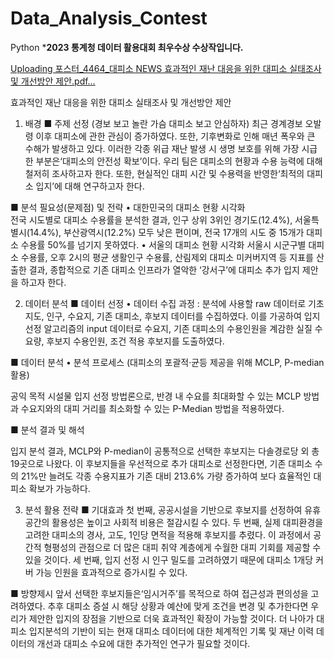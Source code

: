 # Data_Analysis_Contest
Python
***2023 통계청 데이터 활용대회 최우수상 수상작입니다.**

[Uploading 포스터_4464_대피소 NEWS 효과적인 재난 대응을 위한 대피소 실태조사 및 개선방안 제안.pdf…]()

효과적인 재난 대응을 위한 
대피소 실태조사 및 개선방안 제안

1. 배경 
 ■ 주제 선정 (경보 보고 놀란 가슴 대피소 보고 안심하자)
최근 경계경보 오발령 이후 대피소에 관한 관심이 증가하였다. 또한, 기후변화로 인해 매년 폭우와 큰 수해가 발생하고 있다. 이러한 각종 위급 재난 발생 시 생명 보호를 위해 가장 시급한 부분은‘대피소의 안전성 확보’이다. 우리 팀은 대피소의 현황과 수용 능력에 대해 철저히 조사하고자 한다. 또한, 현실적인 대피 시간 및 수용력을 반영한‘최적의 대피소 입지’에 대해 연구하고자 한다.

 ■ 분석 필요성(문제점) 및 전략
  • 대한민국의 대피소 현황 시각화                         
전국 시도별로 대피소 수용률을 분석한 결과, 인구 상위 3위인 경기도(12.4%), 서울특별시(14.4%), 부산광역시(12.2%) 모두 낮은 편이며, 전국 17개의 시도 중 15개가 대피소 수용률 50%를 넘기지 못하였다. 
  • 서울의 대피소 현황 시각화
서울시 시군구별 대피소 수용률, 오후 2시의 평균 생활인구 수용률, 산림제외 대피소 미커버지역 등 지표를 산출한 결과, 종합적으로 기존 대피소 인프라가 열악한 ‘강서구’에 대피소 추가 입지 제안을 하고자 한다. 

2. 데이터 분석
 ■ 데이터 선정
  • 데이터 수집 과정 : 분석에 사용할 raw 데이터로 기초지도, 인구, 수요지, 기존 대피소, 후보지 데이터를 수집하였다. 이를 가공하여 입지 선정 알고리즘의 input 데이터로 수요지, 기존 대피소의 수용인원을 계감한 실질 수요량, 후보지 수용인원, 조건 적용 후보지를 도출하였다. 

 ■ 데이터 분석
  • 분석 프로세스 (대피소의 포괄적·균등 제공을 위해 MCLP, P-median 활용)

공익 목적 시설물 입지 선정 방법론으로, 반경 내 수요를 최대화할 수 있는 MCLP 방법과 수요지와의 대피 거리를 최소화할 수 있는 P-Median 방법을 적용하였다. 

 ■ 분석 결과 및 해석

입지 분석 결과, MCLP와 P-median이 공통적으로 선택한 후보지는 다솔경로당 외 총 19곳으로 나왔다. 이 후보지들을 우선적으로 추가 대피소로 선정한다면, 기존 대피소 수의 21%만 늘려도 각종 수용지표가 기존 대비 213.6% 가량 증가하여 보다 효율적인 대피소 확보가 가능하다.

3. 분석 활용 전략
 ■ 기대효과
첫 번째, 공공시설을 기반으로 후보지를 선정하여 유휴공간의 활용성은 높이고 사회적 비용은 절감시킬 수 있다. 두 번째, 실제 대피환경을 고려한 대피소의 경사, 고도, 1인당 면적을 적용해 후보지를 추렸다. 이 과정에서 공간적 형평성의 관점으로 더 많은 대피 취약 계층에게 수월한 대피 기회를 제공할 수 있을 것이다. 세 번째, 입지 선정 시 인구 밀도를 고려하였기 때문에 대피소 1개당 커버 가능 인원을 효과적으로 증가시킬 수 있다.

 ■ 방향제시
앞서 선택한 후보지들은‘임시거주’를 목적으로 하여 접근성과 편의성을 고려하였다. 추후 대피소 증설 시 해당 상황과 예산에 맞게 조건을 변경 및 추가한다면 우리가 제안한 입지의 장점을 기반으로 더욱 효과적인 확장이 가능할 것이다. 더 나아가 대피소 입지분석의 기반이 되는 현재 대피소 데이터에 대한 체계적인 기록 및 재난 이력 데이터의 개선과 대피소 수요에 대한 추가적인 연구가 필요할 것이다.
